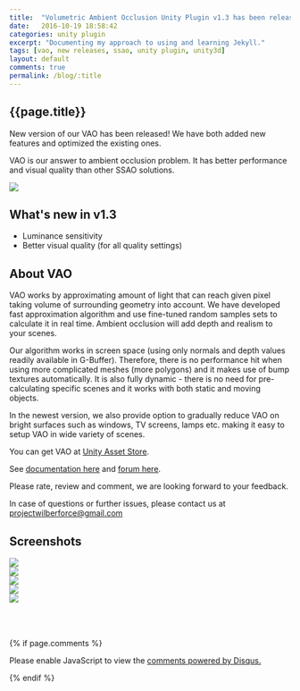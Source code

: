 ```yaml
---
title:  "Volumetric Ambient Occlusion Unity Plugin v1.3 has been released"
date:   2016-10-19 18:58:42
categories: unity plugin
excerpt: "Documenting my approach to using and learning Jekyll."
tags: [vao, new releases, ssao, unity plugin, unity3d]
layout: default
comments: true
permalink: /blog/:title
---
```


## {{page.title}}

New version of our VAO has been released! We have both added new features and optimized the existing ones.

VAO is our answer to ambient occlusion problem. It has better performance and visual quality than other SSAO solutions. 

![]({{site.baseurl}}/images/social-vao-heading.jpg)

## What's new in v1.3  

 * Luminance sensitivity
 * Better visual quality (for all quality settings)

## About VAO

VAO works by approximating amount of light that can reach given pixel taking volume of surrounding geometry into account. We have developed fast approximation algorithm and use fine-tuned random samples sets to calculate it in real time. Ambient occlusion will add depth and realism to your scenes.

Our algorithm works in screen space (using only normals and depth values readily available in G-Buffer). Therefore, there is no performance hit when using more complicated meshes (more polygons) and it makes use of bump textures automatically. It is also fully dynamic - there is no need for pre-calculating specific scenes and it works with both static and moving objects.

In the newest version, we also provide option to gradually reduce VAO on bright surfaces such as windows, TV screens, lamps etc. making it easy to setup VAO in wide variety of scenes.

You can get VAO at [Unity Asset Store](http://u3d.as/xzs).

See [documentation here](https://projectwilberforce.github.io/vaomanual/) and [forum here](https://forum.unity3d.com/threads/volumetric-ambient-occlusion-image-effect.428426/).

Please rate, review and comment, we are looking forward to your feedback.

In case of questions or further issues, please contact us at <projectwilberforce@gmail.com>

## Screenshots

<div>
<div class="img-thumb">
	<a href="{{site.baseurl}}/images/screenshots/e1.png" data-lightbox="vao"><img src="{{site.baseurl}}/images/screenshots/e1_thumb.png" /></a>
</div>
<div class="img-thumb">
	<a href="{{site.baseurl}}/images/screenshots/e2.png" data-lightbox="vao"><img src="{{site.baseurl}}/images/screenshots/e2_thumb.png" /></a>
</div>
<div class="img-thumb">
	<a href="{{site.baseurl}}/images/screenshots/e3.png" data-lightbox="vao"><img src="{{site.baseurl}}/images/screenshots/e3_thumb.png" /></a>
</div>
</div>
<div style="clear:both;">
<div class="img-thumb">
	<a href="{{site.baseurl}}/images/screenshots/e4.png" data-lightbox="vao"><img src="{{site.baseurl}}/images/screenshots/e4_thumb.png" /></a>
</div>
<div class="img-thumb">
	<a href="{{site.baseurl}}/images/screenshots/e5.png" data-lightbox="vao"><img src="{{site.baseurl}}/images/screenshots/e5_thumb.png" /></a>
</div>
</div>

<div style="clear: both; padding-top: 50px;">

{% if page.comments %}
<div id="disqus_thread"></div>
<script>
var disqus_config = function () {
this.page.url = "{{site.url}}{{ page.url }}"; // <--- use canonical URL
this.page.identifier = "{{ page.id }}";
};
(function() { // DON'T EDIT BELOW THIS LINE
var d = document, s = d.createElement('script');
s.src = '//vaounityplugin.disqus.com/embed.js';
s.setAttribute('data-timestamp', +new Date());
(d.head || d.body).appendChild(s);
})();
</script>

<noscript>Please enable JavaScript to view the <a href="https://disqus.com/?ref_noscript" rel="nofollow">comments powered by Disqus.</a></noscript>
</div>

{% endif %}